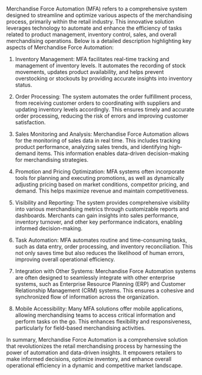 Merchandise Force Automation (MFA) refers to a comprehensive system designed to streamline and optimize various aspects of the merchandising process, primarily within the retail industry. This innovative solution leverages technology to automate and enhance the efficiency of tasks related to product management, inventory control, sales, and overall merchandising operations. Below is a detailed description highlighting key aspects of Merchandise Force Automation:

1. Inventory Management: MFA facilitates real-time tracking and management of inventory levels. It automates the recording of stock movements, updates product availability, and helps prevent overstocking or stockouts by providing accurate insights into inventory status.

2. Order Processing: The system automates the order fulfillment process, from receiving customer orders to coordinating with suppliers and updating inventory levels accordingly. This ensures timely and accurate order processing, reducing the risk of errors and improving customer satisfaction.

3. Sales Monitoring and Analysis: Merchandise Force Automation allows for the monitoring of sales data in real time. This includes tracking product performance, analyzing sales trends, and identifying high-demand items. This information enables data-driven decision-making for merchandising strategies.

4. Promotion and Pricing Optimization: MFA systems often incorporate tools for planning and executing promotions, as well as dynamically adjusting pricing based on market conditions, competitor pricing, and demand. This helps maximize revenue and maintain competitiveness.

5. Visibility and Reporting: The system provides comprehensive visibility into various merchandising metrics through customizable reports and dashboards. Merchants can gain insights into sales performance, inventory turnover, and other key performance indicators, enabling informed decision-making.

6. Task Automation: MFA automates routine and time-consuming tasks, such as data entry, order processing, and inventory reconciliation. This not only saves time but also reduces the likelihood of human errors, improving overall operational efficiency.

7. Integration with Other Systems: Merchandise Force Automation systems are often designed to seamlessly integrate with other enterprise systems, such as Enterprise Resource Planning (ERP) and Customer Relationship Management (CRM) systems. This ensures a cohesive and synchronized flow of information across the organization.

8. Mobile Accessibility: Many MFA solutions offer mobile applications, allowing merchandising teams to access critical information and perform tasks on the go. This enhances flexibility and responsiveness, particularly for field-based merchandising activities.

In summary, Merchandise Force Automation is a comprehensive solution that revolutionizes the retail merchandising process by harnessing the power of automation and data-driven insights. It empowers retailers to make informed decisions, optimize inventory, and enhance overall operational efficiency in a dynamic and competitive market landscape.
